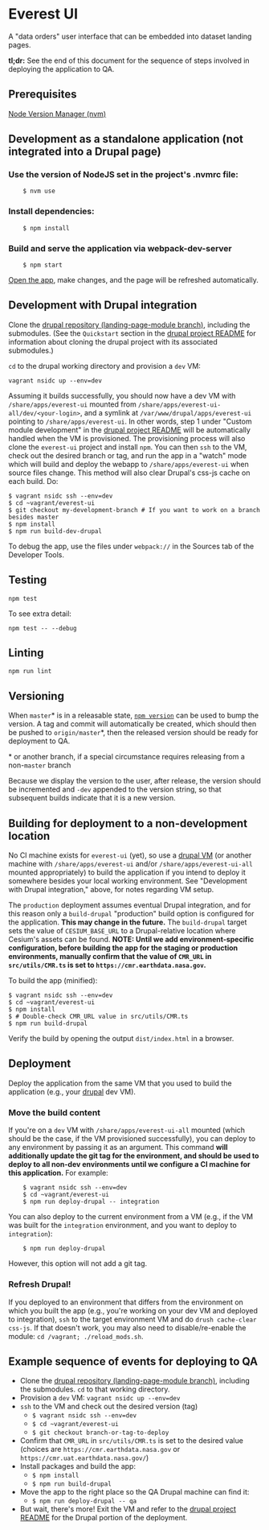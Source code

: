 # Everest UI

A "data orders" user interface that can be embedded into dataset landing pages.

**tl;dr:** See the end of this document for the sequence of steps involved in
deploying the application to QA.

## Prerequisites

[Node Version Manager (nvm)](https://github.com/creationix/nvm)

## Development as a standalone application (not integrated into a Drupal page)

### Use the version of NodeJS set in the project's .nvmrc file:

        $ nvm use

### Install dependencies:

        $ npm install

### Build and serve the application via webpack-dev-server

        $ npm start

[Open the app](http://localhost:8080/), make changes, and the page will be refreshed automatically.

## Development with Drupal integration

Clone the [drupal repository (landing-page-module branch)](https://bitbucket.org/nsidc/drupal/src/landing-page-module/),
including the submodules.
(See the `Quickstart` section in the [drupal project README](https://bitbucket.org/nsidc/drupal/src/landing-page-module/README.md)
for information about cloning the drupal project with its associated submodules.)

`cd` to the drupal working directory and provision a `dev` VM:

    vagrant nsidc up --env=dev

Assuming it builds successfully, you should now have a dev VM with
`/share/apps/everest-ui` mounted from `/share/apps/everest-ui-all/dev/<your-login>`,
and a symlink at `/var/www/drupal/apps/everest-ui` pointing to `/share/apps/everest-ui`.
In other words, step 1 under "Custom module development" in the 
[drupal project README](https://bitbucket.org/nsidc/drupal/src/landing-page-module/README.md) 
will be automatically handled when the VM is provisioned. The provisioning
process will also clone the `everest-ui` project and install `npm`. You can then
`ssh` to the VM, check out the desired branch or tag, and run the app in a
"watch" mode which will build and deploy the webapp to `/share/apps/everest-ui` when
source files change. This method will also clear Drupal's css-js cache on each build.
Do:

    $ vagrant nsidc ssh --env=dev
    $ cd ~vagrant/everest-ui
    $ git checkout my-development-branch # If you want to work on a branch besides master
    $ npm install
    $ npm run build-dev-drupal

To debug the app, use the files under `webpack://` in the Sources tab of the Developer Tools.

## Testing

    npm test

To see extra detail:

    npm test -- --debug

## Linting

    npm run lint

## Versioning

When `master`\* is in a releasable state, [`npm
version`](https://docs.npmjs.com/cli/version) can be used to bump the version. A
tag and commit will automatically be created, which should then be pushed to
`origin/master`\*, then the released version should be ready for deployment to
QA.

\* or another branch, if a special circumstance requires releasing from a
non-`master` branch

Because we display the version to the user, after release, the version should be
incremented and `-dev` appended to the version string, so that subsequent builds
indicate that it is a new version.

## Building for deployment to a non-development location

No CI machine exists for `everest-ui` (yet), so use a
[drupal VM](https://bitbucket.org/nsidc/drupal/src/landing-page-module/) (or
another machine with `/share/apps/everest-ui` and/or
`/share/apps/everest-ui-all` mounted appropriately) to
build the application if you intend to deploy it somewhere besides your local
working environment.  See "Development with Drupal integration," above, for
notes regarding VM setup.

The `production` deployment assumes eventual Drupal integration, and for this
reason only a `build-drupal` "production" build option is configured for the
application.  **This may change in the future.** The `build-drupal` target sets
the value of `CESIUM_BASE_URL` to a Drupal-relative location where Cesium's
assets can be found.  **NOTE: Until we add environment-specific configuration,
before building the app for the staging or production environments, manually confirm that
the value of `CMR_URL` in `src/utils/CMR.ts` is set to `https://cmr.earthdata.nasa.gov`.**

To build the app (minified):

    $ vagrant nsidc ssh --env=dev
    $ cd ~vagrant/everest-ui
    $ npm install
    $ # Double-check CMR_URL value in src/utils/CMR.ts
    $ npm run build-drupal

Verify the build by opening the output `dist/index.html` in a browser.

## Deployment

Deploy the application from the same VM that you used to build the application
(e.g., your [drupal](https://bitbucket.org/nsidc/drupal/src/landing-page-module/) dev VM).

### Move the build content

If you're on a `dev` VM with `/share/apps/everest-ui-all` mounted (which should
be the case, if the VM provisioned successfully), you can deploy to any
environment by passing it as an argument. This command **will additionally
update the git tag for the environment, and should be used to deploy to all
non-dev environments until we configure a CI machine for this application.** For
example:

        $ vagrant nsidc ssh --env=dev
        $ cd ~vagrant/everest-ui
        $ npm run deploy-drupal -- integration

You can also deploy to the current environment from a VM (e.g., if the VM was
built for the `integration` environment, and you want to deploy to `integration`):

        $ npm run deploy-drupal

However, this option will not add a git tag.

### Refresh Drupal!

If you deployed to an environment that differs from the environment on which you
built the app (e.g., you're working on your dev VM and deployed to integration),
`ssh` to the target environment VM and do `drush cache-clear css-js`. If that
doesn't work, you may also need to disable/re-enable the module: `cd /vagrant; ./reload_mods.sh`.

## Example sequence of events for deploying to QA

  * Clone the [drupal repository (landing-page-module branch)](https://bitbucket.org/nsidc/drupal/src/landing-page-module/),
  including the submodules. `cd` to that working directory.
  * Provision a `dev` VM: `vagrant nsidc up --env=dev`
  * `ssh` to the VM and check out the desired version (tag)
      * `$ vagrant nsidc ssh --env=dev`
      * `$ cd ~vagrant/everest-ui`
      * `$ git checkout branch-or-tag-to-deploy`
  * Confirm that `CMR_URL` in `src/utils/CMR.ts` is set to
    the desired value (choices are `https://cmr.earthdata.nasa.gov` or `https://cmr.uat.earthdata.nasa.gov/`)
  * Install packages and build the app:
      *  `$ npm install`
      *  `$ npm run build-drupal`
  * Move the app to the right place so the QA Drupal machine can find it:
      *  `$ npm run deploy-drupal -- qa`
  * But wait, there's more! Exit the VM and refer to the
    [drupal project README](https://bitbucket.org/nsidc/drupal/src/landing-page-module/README.md) 
    for the Drupal portion of the deployment.
